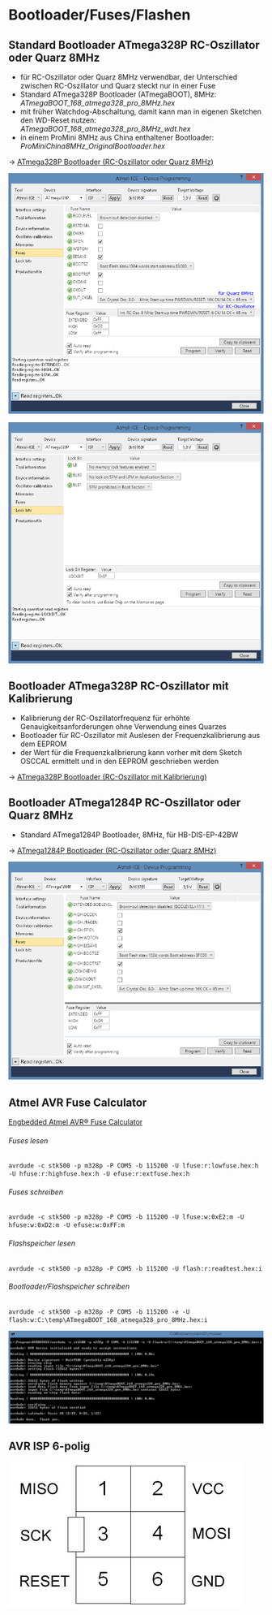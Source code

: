 
# Bootloader/Fuses/Flashen


## Standard Bootloader ATmega328P RC-Oszillator oder Quarz 8MHz

- für RC-Oszillator oder Quarz 8MHz verwendbar, der Unterschied zwischen RC-Oszillator und Quarz steckt nur in einer Fuse
- Standard ATmega328P Bootloader (ATmegaBOOT), 8MHz: *ATmegaBOOT_168_atmega328_pro_8MHz.hex*
- mit früher Watchdog-Abschaltung, damit kann man in eigenen Sketchen den WD-Reset nutzen: *ATmegaBOOT_168_atmega328_pro_8MHz_wdt.hex*
- in einem ProMini 8MHz aus China enthaltener Bootloader: *ProMiniChina8MHz_OriginalBootloader.hex*

-> [ATmega328P Bootloader (RC-Oszillator oder Quarz 8MHz)](https://github.com/TomMajor/SmartHome/tree/master/Info/Bootloader/mega328_RC-Osc_or_Quarz)

![pic](mega328_RC-Osc_or_Quarz/fuses1.png)

![pic](mega328_RC-Osc_or_Quarz/fuses2.png)


## Bootloader ATmega328P RC-Oszillator mit Kalibrierung

- Kalibrierung der RC-Oszillatorfrequenz für erhöhte Genauigkeitsanforderungen ohne Verwendung eines Quarzes
- Bootloader für RC-Oszillator mit Auslesen der Frequenzkalibrierung aus dem EEPROM
- der Wert für die Frequenzkalibrierung kann vorher mit dem Sketch OSCCAL ermittelt und in den EEPROM geschrieben werden

-> [ATmega328P Bootloader (RC-Oszillator mit Kalibrierung)](https://github.com/TomMajor/SmartHome/tree/master/Info/Bootloader/mega328_RC-Osc_with_Calibration)


## Bootloader ATmega1284P RC-Oszillator oder Quarz 8MHz

- Standard ATmega1284P Bootloader, 8MHz, für HB-DIS-EP-42BW

-> [ATmega1284P Bootloader (RC-Oszillator oder Quarz 8MHz)](https://github.com/TomMajor/SmartHome/tree/master/Info/Bootloader/mega1284_RC-Osc_or_Quarz)

![pic](mega1284_RC-Osc_or_Quarz/fuses_1284.png)


## Atmel AVR Fuse Calculator

[Engbedded Atmel AVR® Fuse Calculator](http://www.engbedded.com/fusecalc/)


###### Fuses lesen
    avrdude -c stk500 -p m328p -P COM5 -b 115200 -U lfuse:r:lowfuse.hex:h -U hfuse:r:highfuse.hex:h -U efuse:r:extfuse.hex:h


###### Fuses schreiben
    avrdude -c stk500 -p m328p -P COM5 -b 115200 -U lfuse:w:0xE2:m -U hfuse:w:0xD2:m -U efuse:w:0xFF:m


###### Flashspeicher lesen
    avrdude -c stk500 -p m328p -P COM5 -b 115200 -U flash:r:readtest.hex:i


###### Bootloader/Flashspeicher schreiben
    avrdude -c stk500 -p m328p -P COM5 -b 115200 -e -U flash:w:C:\temp\ATmegaBOOT_168_atmega328_pro_8MHz.hex:i

![pic](Images/Flash_Bootloader.png)
<br>


## AVR ISP 6-polig

![pic](Images/AVR_ISP.jpg)
<br>
